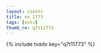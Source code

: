 ```yaml
--- 
layout: sieutv
title: es 1773
tags: [estv]
thumb_re: q7t11773
---
```

{% include tvadv key="q7t11773" %} 
